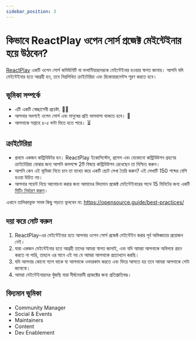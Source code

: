 ```yaml
---
sidebar_position: 3
---
```


# কিভাবে ReactPlay ওপেন সোর্স প্রজেক্ট মেইন্টেইনার হয়ে উঠবেন?

[ReactPlay](https://reactplay.io/) একটি ওপেন সোর্স কমিউনিটি যা ভলান্টিয়ারদেরকে মেইন্টেইনার হওয়ার স্বাগত জানায়। আপনি যদি মেইন্টেইনার হতে আগ্রহী হন, তবে নিম্নলিখিত ক্রাইটেরিয়া এবং রিকোয়ারমেন্টস পূরণ করতে হবে।

## ভূমিকা সম্পর্কে

- এটি একটি স্বেচ্ছাসেবী প্রচেষ্টা. 🙋‍♂️
- আপনার অবশ্যই ওপেন সোর্স এবং মানুষের প্রতি ভালবাসা থাকতে হবে। 💛
- আপনাকে সপ্তাহে ৪-৫ ঘন্টা দিতে হতে পারে। ⏳

## ক্রাইটেরিয়া

- প্রথমে একজন কন্ট্রিবিউটর হন। ReactPlay ইকোসিস্টেম, প্রসেস এবং যেকোনো কন্ট্রিবিউশন গ্রহণের ক্রাইটেরিয়া বোঝার জন্য আপনি কমপক্ষে 2টি বিষয়ে কন্ট্রিবিউশন রেখেছেন তা নিশ্চিত করুন।
- আপনি কেন এই ভূমিকা নিতে চান তা ব্যাখ্যা করে একটি ছোট লেখা তৈরি করুন? এই লেখাটি 150 শব্দের বেশি হওয়া উচিত নয়।
- আপনার পয়েন্ট নিয়ে আলোচনা করার জন্য আমাদের বিদ্যমান প্রজেক্ট মেইন্টেইনারের সাথে 15 মিনিটের জন্য একটি [মিটিং নির্ধারণ করুন](https://zcal.co/tapasadhikary/15min)।

এখানে তালিকাভুক্ত সমস্ত কিছু পড়তে ভুলবেন না: https://opensource.guide/best-practices/

## দয়া করে নোট করুন

1. ReactPlay-এর মেইন্টেইনার হতে আপনার ওপেন সোর্স প্রজেক্ট মেইন্টেইন করার পূর্ব অভিজ্ঞতার প্রয়োজন নেই।
1. যারা একজন মেইন্টেইনার হতে আগ্রহী তাদের আমরা স্বাগত জানাই, এবং যদি আমরা আপনাকে অবিলম্বে গ্রহন করতে না পারি, তাহলে এর মানে এই নয় যে আমরা আপনাকে প্রত্যাখ্যান করছি।
1. যদি আপনার কোনো গ্যাপ থাকে যা আপনাকে ওভারকাম করতে এবং ফিরে আসতে হয় তবে আমরা আপনাকে সেটা জানাবো।
1. আমরা মেইন্টেইনারদের খুঁজছি যারা দীর্ঘমেয়াদী প্রজেক্টের জন্য প্রতিশ্রুতিবদ্ধ।

## বিদ্যমান ভূমিকা

- Community Manager
- Social & Events
- Maintainers
- Content
- Dev Enablement
